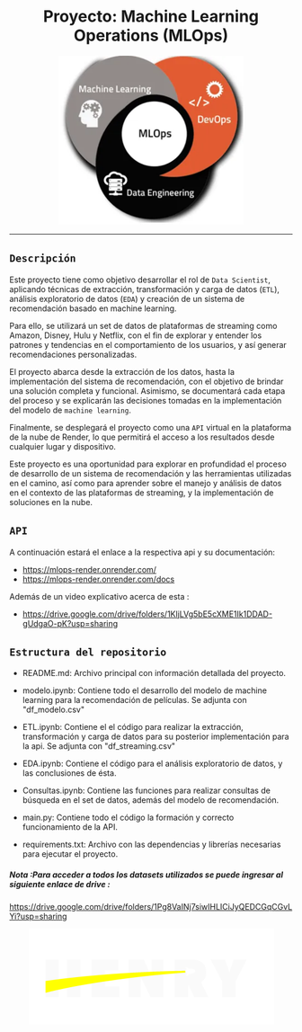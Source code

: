 


# <h1 align=center> **Proyecto: Machine Learning Operations (MLOps)** </h1>
                                            

<p align="center">
<img src="https://raw.githubusercontent.com/MatyTrova/PI-MLOps/main/imgs/mlops.png"  height=300>
</p>

--- 
## `Descripción`

Este proyecto tiene como objetivo desarrollar el rol de `Data Scientist`, aplicando técnicas de extracción, transformación y carga de datos (`ETL`), análisis exploratorio de datos (`EDA`) y creación de un sistema de recomendación basado en machine learning.

Para ello, se utilizará un set de datos de plataformas de streaming como Amazon, Disney, Hulu y Netflix, con el fin de explorar y entender los patrones y tendencias en el comportamiento de los usuarios, y así generar recomendaciones personalizadas.

El proyecto abarca desde la extracción de los datos, hasta la implementación del sistema de recomendación, con el objetivo de brindar una solución completa y funcional. Asimismo, se documentará cada etapa del proceso y se explicarán las decisiones tomadas en la implementación del modelo de `machine learning`.

Finalmente, se desplegará el proyecto como una `API` virtual en la plataforma de la nube de Render, lo que permitirá el acceso a los resultados desde cualquier lugar y dispositivo.

Este proyecto es una oportunidad para explorar en profundidad el proceso de desarrollo de un sistema de recomendación y las herramientas utilizadas en el camino, así como para aprender sobre el manejo y análisis de datos en el contexto de las plataformas de streaming, y la implementación de soluciones en la nube.

## `API`

A continuación estará el enlace a la respectiva api y su documentación: 
+ https://mlops-render.onrender.com/
+ https://mlops-render.onrender.com/docs

Además de un video explicativo acerca de esta : 

+ https://drive.google.com/drive/folders/1KljLVg5bE5cXME1Ik1DDAD-gUdgaO-pK?usp=sharing

## `Estructura del repositorio`

+ README.md: Archivo principal con información detallada del proyecto.

+ modelo.ipynb: Contiene todo el desarrollo del modelo de machine learning para la recomendación de películas. Se adjunta con "df_modelo.csv"

+ ETL.ipynb: Contiene el el código para realizar la extracción, transformación y carga de datos para su posterior implementación para la api. Se adjunta con    "df_streaming.csv"

+ EDA.ipynb: Contiene el código para el análisis exploratorio de datos, y las conclusiones de ésta.

+ Consultas.ipynb: Contiene las funciones para realizar consultas de búsqueda en el set de datos, además del modelo de recomendación.

+ main.py: Contiene todo el código la formación y correcto funcionamiento de la API.

+ requirements.txt: Archivo con las dependencias y librerías necesarias para ejecutar el proyecto.




##### Nota :Para acceder a todos los datasets utilizados se puede ingresar al siguiente enlace de drive : 

https://drive.google.com/drive/folders/1Pg8VaINj7siwIHLICiJyQEDCGqCGvLYi?usp=sharing



<p align="center">
<img src="https://raw.githubusercontent.com/MatyTrova/PI-MLOps/main/imgs/henry.jpg"  alt="MLOps">
</p>
